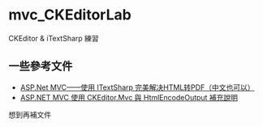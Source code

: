 # mvc_CKEditorLab
CKEditor &amp; iTextSharp 練習

## 一些參考文件
* [ASP.Net MVC——使用 ITextSharp 完美解决HTML转PDF（中文也可以）](http://www.cnblogs.com/zuochengsi-9/p/5483808.html)
* [ASP.NET MVC 使用 CKEditor.Mvc 與 HtmlEncodeOutput 補充說明](https://kevintsengtw.blogspot.tw/2013/11/aspnet-mvc-ckeditormvc-htmlencodeoutput.html)

想到再補文件
